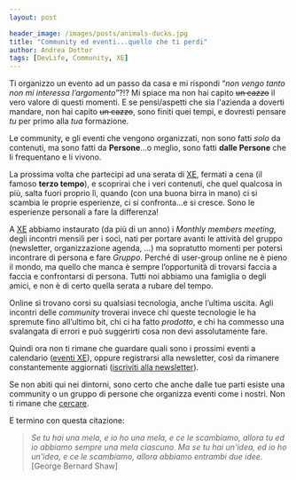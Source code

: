 ```yaml
---
layout: post

header_image: /images/posts/animals-ducks.jpg
title: "Community ed eventi...quello che ti perdi"
author: Andrea Dottor
tags: [DevLife, Community, XE]
---
```


Ti organizzo un evento ad un passo da casa e mi rispondi “*non vengo tanto non mi interessa l’argomento*”?!? Mi spiace ma non hai capito ~~un cazzo~~ il vero valore di questi momenti.
E se pensi/aspetti che sia l'azienda a doverti mandare, non hai capito ~~un cazzo~~, sono finiti quei tempi, e dovresti pensare *tu* per primo alla *tua* formazione.

Le community, e gli eventi che vengono organizzati, non sono fatti *solo* da contenuti, ma sono fatti da **Persone**...o meglio, sono fatti **dalle Persone** che li frequentano e li vivono.
<!--more-->
La prossima volta che partecipi ad una serata di [XE](https://www.xedotnet.org), fermati a cena (il famoso **terzo tempo**), e scoprirai che i veri contenuti, che quel qualcosa in più, salta fuori proprio lì, quando (con una buona birra in mano) ci si scambia le proprie esperienze, ci si confronta...e si cresce. Sono le esperienze personali a fare la differenza!

A [XE](https://www.xedotnet.org/) abbiamo instaurato (da più di un anno) i *Monthly members meeting*, degli incontri mensili per i soci, nati per portare avanti le attività del gruppo (newsletter, organizzazione agenda, ...) ma sopratutto momenti per potersi incontrare di persona e fare *Gruppo*. Perché di user-group online ne è pieno il mondo, ma quello che manca è sempre l’opportunità di trovarsi faccia a faccia e confrontarsi di persona. Tutti noi abbiamo una famiglia o degli amici, e non è di certo quella serata a rubare del tempo.

Online si trovano corsi su qualsiasi tecnologia, anche l’ultima uscita. Agli incontri delle *community* troverai invece chi queste tecnologie le ha spremute fino all’ultimo bit, chi ci ha fatto *prodotto*, e chi ha commesso una svalangata di errori e può suggerirti cosa non devi assolutamente fare.

Quindi ora non ti rimane che guardare quali sono i prossimi eventi a calendario ([eventi XE](https://www.xedotnet.org/eventi/)), oppure registrarsi alla newsletter, così da rimanere constantemente aggiornati ([iscriviti alla newsletter](https://www.xedotnet.org/#newsletter)).

Se non abiti qui nei dintorni, sono certo che anche dalle tue parti esiste una community o un gruppo di persone che organizza eventi come i nostri. Non ti rimane che [cercare](https://www.google.it/).

E termino con questa citazione:

>*Se tu hai una mela, e io ho una mela, e ce le scambiamo, allora tu ed io abbiamo sempre una mela ciascuno. Ma se tu hai un'idea, ed io ho un'idea, e ce le scambiamo, allora abbiamo entrambi due idee.* <br />[George Bernard Shaw]

